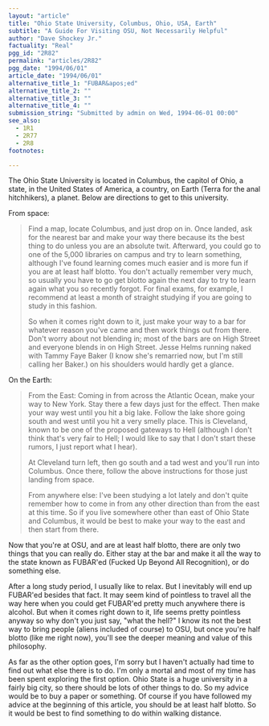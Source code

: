 ```yaml
---
layout: "article"
title: "Ohio State University, Columbus, Ohio, USA, Earth"
subtitle: "A Guide For Visiting OSU, Not Necessarily Helpful"
author: "Dave Shockey Jr."
factuality: "Real"
pgg_id: "2R82"
permalink: "articles/2R82"
pgg_date: "1994/06/01"
article_date: "1994/06/01"
alternative_title_1: "FUBAR&apos;ed"
alternative_title_2: ""
alternative_title_3: ""
alternative_title_4: ""
submission_string: "Submitted by admin on Wed, 1994-06-01 00:00"
see_also:
  - 1R1
  - 2R77
  - 2R8
footnotes: 

---
```

<div>
<p>The Ohio State University is located in Columbus, the capitol of Ohio, a state, in the United States of America, a country, on Earth (Terra for the anal hitchhikers), a planet. Below are directions to get to this university.</p>
<p>From space:</p>
<blockquote>Find a map, locate Columbus, and just drop on in. Once landed, ask for the nearest bar and make your way there because its the best thing to do unless you are an absolute twit. Afterward, you could go to one of the 5,000 libraries on campus and try to learn something, although I've found learning comes much easier and is more fun if you are at least half blotto. You don't actually remember very much, so usually you have to go get blotto again the next day to try to learn again what you so recently forgot. For final exams, for example, I recommend at least a month of straight studying if you are going to study in this fashion.
<p>So when it comes right down to it, just make your way to a bar for whatever reason you've came and then work things out from there. Don't worry about not blending in; most of the bars are on High Street and everyone blends in on High Street. Jesse Helms running naked with Tammy Faye Baker (I know she's remarried now, but I'm still calling her Baker.) on his shoulders would hardly get a glance.</p>
</blockquote>
<p>On the Earth:</p>
<blockquote>From the East: Coming in from across the Atlantic Ocean, make your way to New York. Stay there a few days just for the effect. Then make your way west until you hit a big lake. Follow the lake shore going south and west until you hit a very smelly place. This is Cleveland, known to be one of the proposed gateways to Hell (although I don't think that's very fair to Hell; I would like to say that I don't start these rumors, I just report what I hear).
<p>At Cleveland turn left, then go south and a tad west and you'll run into Columbus. Once there, follow the above instructions for those just landing from space.</p>
<p>From anywhere else: I've been studying a lot lately and don't quite remember how to come in from any other direction than from the east at this time. So if you live somewhere other than east of Ohio State and Columbus, it would be best to make your way to the east and then start from there.</p>
</blockquote>
<p>Now that you're at OSU, and are at least half blotto, there are only two things that you can really do. Either stay at the bar and make it all the way to the state known as FUBAR'ed (Fucked Up Beyond All Recognition), or do something else.</p>
<p>After a long study period, I usually like to relax. But I inevitably will end up FUBAR'ed besides that fact. It may seem kind of pointless to travel all the way here when you could get FUBAR'ed pretty much anywhere there is alcohol. But when it comes right down to it, life seems pretty pointless anyway so why don't you just say, "what the hell?" I know its not the best way to bring people (aliens included of course) to OSU, but once you're half blotto (like me right now), you'll see the deeper meaning and value of this philosophy.</p>
<p>As far as the other option goes, I'm sorry but I haven't actually had time to find out what else there is to do. I'm only a mortal and most of my time has been spent exploring the first option. Ohio State is a huge university in a fairly big city, so there should be lots of other things to do. So my advice would be to buy a paper or something. Of course if you have followed my advice at the beginning of this article, you should be at least half blotto. So it would be best to find something to do within walking distance.</p>
</div>
